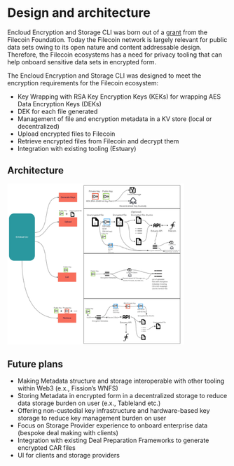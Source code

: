 # Design and architecture 

Encloud Encryption and Storage CLI was born out of a [grant](https://github.com/filecoin-project/devgrants/issues/631) from the Filecoin Foundation. Today the Filecoin network is largely
relevant for public data sets owing to its open nature and content addressable design. Therefore, the Filecoin ecosystems has
a need for privacy tooling that can help onboard sensitive data sets in encrypted form. 

The Encloud Encryption and Storage CLI was designed to meet the encryption requirements for the Filecoin ecosystem:

* Key Wrapping with RSA Key Encryption Keys (KEKs) for wrapping AES Data Encryption Keys (DEKs) 
* DEK for each file generated
* Management of file and encryption metadata in a KV store (local or decentralized)
* Upload encrypted files to Filecoin
* Retrieve encrypted files from Filecoin and decrypt them
* Integration with existing tooling (Estuary)

## Architecture

<img src="img.png" alt="Encloud Architecture" width="80%"/>

## Future plans

* Making Metadata structure and storage interoperable with other tooling within Web3 (e.x., Fission’s WNFS)
* Storing Metadata in encrypted form in a decentralized storage to reduce data storage burden on user (e.x., Tableland etc.)
* Offering non-custodial key infrastructure and hardware-based key storage to reduce key management burden on user
* Focus on Storage Provider experience to onboard enterprise data (bespoke deal making with clients)
* Integration with existing Deal Preparation Frameworks to generate encrypted CAR files
* UI for clients and storage providers


